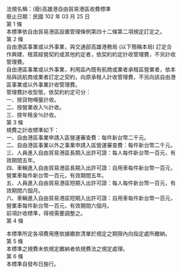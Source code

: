 法規名稱：(廢)高雄港自由貿易港區收費標準  
廢止日期：民國 102 年 03 月 25 日  
第 1 條  
本標準依自由貿易港區設置管理條例第四十二條第二項規定訂定之。  
第 2 條  
自由港區事業或以外事業，與交通部高雄港務局 (以下簡稱本局) 訂定合  
作興建、租賃經營契約或其他約定者，依契約約定計收管理費，不另計收  
管理費。  
自由港區事業或以外事業，利用區內既有航商或業者承租區營業者，依本  
局與該航商或業者訂定之契約，向原承租人計收管理費，不另向該自由港  
區事業或以外事業計收管理費。  
管理費計收型態，依契約約定可分：  
一、按貨物噸量計收。  
二、按營業收入％計收。  
三、按年租金％計收。  
第 3 條  
規費之計收標準如下：  
一、自由港區事業申請入區營運審查費：每件新台幣二千元。  
二、自由港區事業以外之事業申請入區營運審查費：每件新台幣二千元。  
三、人員進入自由貿易港區長期入出許可證：每人每件新台幣一百元，有  
效期間五年。  
四、車輛進入自由貿易港區長期入出許可證：自用車每件新台幣一百元，  
營業車每件新台幣一百元，有效期間五年。  
五、人員進入自由貿易港區短期入出許可證：每人每件新台幣一百元，有  
效期間六個月。  
六、車輛進入自由貿易港區短期入出許可證：自用車每件新台幣一百元，  
營業車每件新台幣一百元，有效期間六個月。  
前項計收標準，得視需要調整之。  
第 4 條  


本標準所定各項費用應依據繳款清單於規定之期限內向指定處所繳納。  
第 5 條  
本標準之規費未依規定繳納者依規費法之規定處理。  
第 6 條  
本標準自發布日施行。  


